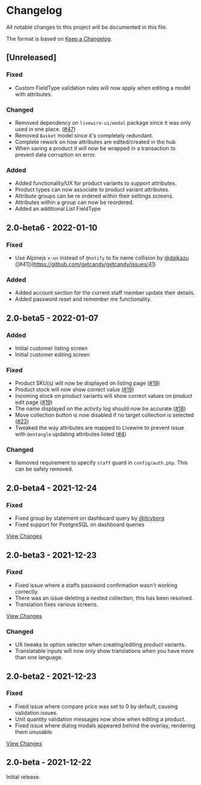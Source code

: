 # Changelog
All notable changes to this project will be documented in this file.

The format is based on [Keep a Changelog](https://keepachangelog.com/en/1.0.0/).

## [Unreleased]

### Fixed

- Custom FieldType validation rules will now apply when editing a model with attributes.

### Changed

- Removed dependency on `livewire-ui/modal` package since it was only used in one place. ([#47](https://github.com/getcandy/getcandy/issues/47))
- Removed `Basket` model since it's completely redundant.
- Complete rework on how attributes are edited/created in the hub
- When saving a product it will now be wrapped in a transaction to prevent data corruption on error.

### Added

- Added functionality/UX for product variants to support attributes.
- Product types can now associate to product variant attributes.
- Attribute groups can be re ordered within their settings screens.
- Attributes within a group can now be reordered.
- Added an additional List FieldType

## 2.0-beta6 - 2022-01-10

### Fixed

- Use Alpinejs `x-on` instead of `@notify` to fix name collision by [@daikazu](https://github.com/daikazu) ([#41])(https://github.com/getcandy/getcandy/issues/41)

### Added

- Added account section for the current staff member update their details.
- Added password reset and remember me functionality.

## 2.0-beta5 - 2022-01-07

### Added
- Initial customer listing screen
- Initial customer editing screen

### Fixed
- Product SKU(s) will now be displayed on listing page ([#19](https://github.com/getcandy/getcandy/issues/19))
- Product stock will now show correct value ([#19](https://github.com/getcandy/getcandy/issues/19))
- Incoming stock on product variants will show correct values on product edit page ([#19](https://github.com/getcandy/getcandy/issues/19))
- The name displayed on the activity log should now be accurate ([#18](https://github.com/getcandy/getcandy/issues/18))
- Move collection button is now disabled if no target collection is selected ([#23](https://github.com/getcandy/getcandy/issues/23))
- Tweaked the way attributes are mapped to Livewire to prevent issue with `@entangle` updating attributes listed ([#4](https://github.com/getcandy/getcandy/issues/4))

### Changed
- Removed requirement to specify `staff` guard in `config/auth.php`. This can be safely removed.

## 2.0-beta4 - 2021-12-24
### Fixed
- Fixed group by statement on dashboard query by [@itcyborg](https://github.com/itcyborg)
- Fixed support for PostgreSQL on dashboard queries

[View Changes](https://github.com/getcandy/getcandy/compare/2.0-beta3...2.0-beta4)

## 2.0-beta3 - 2021-12-23
### Fixed
- Fixed issue where a staffs password confirmation wasn't working correctly.
- There was an issue deleting a nested collection, this has been resolved.
- Translation fixes various screens.

[View Changes](https://github.com/getcandy/getcandy/compare/2.0-beta2...2.0-beta3)

### Changed
- UX tweaks to option selector when creating/editing product variants.
- Translatable inputs will now only show translations when you have more than one language.

## 2.0-beta2 - 2021-12-23
### Fixed
- Fixed issue where compare price was set to 0 by default, causing validation issues.
- Unit quantity validation messages now show when editing a product.
- Fixed issue where dialog modals appeared behind the overlay, rendering them unusable.

[View Changes](https://github.com/getcandy/getcandy/compare/2.0-beta...2.0-beta2)

## 2.0-beta - 2021-12-22

Initial release.
